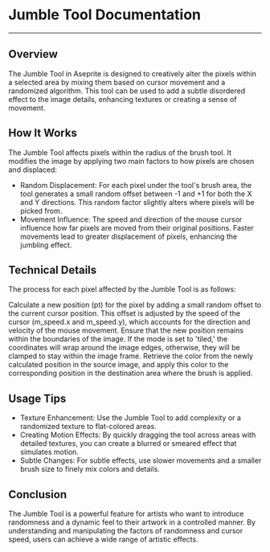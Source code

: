 # Jumble Tool Documentation

---
## Overview
The Jumble Tool in Aseprite is designed to creatively alter the pixels within a selected area by mixing them based on cursor movement and a randomized algorithm. This tool can be used to add a subtle disordered effect to the image details, enhancing textures or creating a sense of movement.

## How It Works
The Jumble Tool affects pixels within the radius of the brush tool. It modifies the image by applying two main factors to how pixels are chosen and displaced:

- Random Displacement: For each pixel under the tool's brush area, the tool generates a small random offset between -1 and +1 for both the X and Y directions. This random factor slightly alters where pixels will be picked from.
- Movement Influence: The speed and direction of the mouse cursor influence how far pixels are moved from their original positions. Faster movements lead to greater displacement of pixels, enhancing the jumbling effect.

## Technical Details
The process for each pixel affected by the Jumble Tool is as follows:

Calculate a new position (pt) for the pixel by adding a small random offset to the current cursor position. This offset is adjusted by the speed of the cursor (m_speed.x and m_speed.y), which accounts for the direction and velocity of the mouse movement.
Ensure that the new position remains within the boundaries of the image. If the mode is set to 'tiled,' the coordinates will wrap around the image edges, otherwise, they will be clamped to stay within the image frame.
Retrieve the color from the newly calculated position in the source image, and apply this color to the corresponding position in the destination area where the brush is applied.

## Usage Tips
- Texture Enhancement: Use the Jumble Tool to add complexity or a randomized texture to flat-colored areas.
- Creating Motion Effects: By quickly dragging the tool across areas with detailed textures, you can create a blurred or smeared effect that simulates motion.
- Subtle Changes: For subtle effects, use slower movements and a smaller brush size to finely mix colors and details.
## Conclusion
The Jumble Tool is a powerful feature for artists who want to introduce randomness and a dynamic feel to their artwork in a controlled manner. By understanding and manipulating the factors of randomness and cursor speed, users can achieve a wide range of artistic effects.

